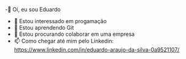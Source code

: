 -👋 Oi, eu sou Eduardo
- 👀 Estou interessado em progamação
- 🌱 Estou aprendendo Git
- 💞️ Estou procurando colaborar em uma empresa
- 📫 Como chegar até mim pelo Linkedin: https://www.linkedin.com/in/eduardo-araujo-da-silva-0a9521107/

